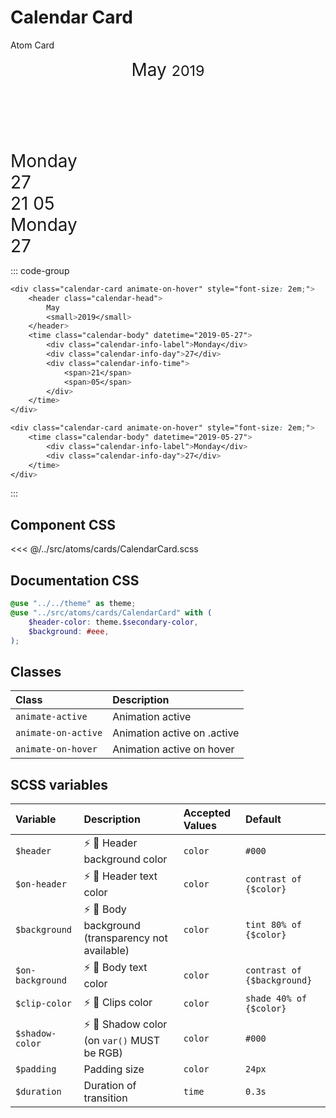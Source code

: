 # Calendar Card
<Badge type="tip">Atom</Badge> <Badge type="info">Card</Badge>

<div class="dev-section">
    <div class="calendar-card animate-on-hover" style="font-size: 2em;">
        <header class="calendar-head">
            May
            <small>2019</small>
        </header>
        <time class="calendar-body" datetime="2019-05-27">
            <div class="calendar-info-label">Monday</div>
            <div class="calendar-info-day">27</div>
            <div class="calendar-info-time">
                <span>21</span>
                <span>05</span>
            </div>
        </time>
    </div>
    <div class="calendar-card animate-on-hover" style="font-size: 2em;">
        <time class="calendar-body" datetime="2019-05-27">
            <div class="calendar-info-label">Monday</div>
            <div class="calendar-info-day">27</div>
        </time>
    </div>
</div>

::: code-group
```scss [Default]
<div class="calendar-card animate-on-hover" style="font-size: 2em;">
    <header class="calendar-head">
        May
        <small>2019</small>
    </header>
    <time class="calendar-body" datetime="2019-05-27">
        <div class="calendar-info-label">Monday</div>
        <div class="calendar-info-day">27</div>
        <div class="calendar-info-time">
            <span>21</span>
            <span>05</span>
        </div>
    </time>
</div>
```
```scss [Small]
<div class="calendar-card animate-on-hover" style="font-size: 2em;">
    <time class="calendar-body" datetime="2019-05-27">
        <div class="calendar-info-label">Monday</div>
        <div class="calendar-info-day">27</div>
    </time>
</div>
```
:::

## Component CSS

<<< @/../src/atoms/cards/CalendarCard.scss

## Documentation CSS

```scss
@use "../../theme" as theme;
@use "../src/atoms/cards/CalendarCard" with (
    $header-color: theme.$secondary-color,
    $background: #eee,
);
```


## Classes

| Class                              | Description                                |
|:-----------------------------------|:-------------------------------------------|
| `animate-active`                   | Animation active                           |
| `animate-on-active`                | Animation active on .active                |
| `animate-on-hover`                 | Animation active on hover                  |

## SCSS variables

| Variable         | Description                                                                         | Accepted Values | Default                     |
|:-----------------|:------------------------------------------------------------------------------------|:----------------|:----------------------------|
| `$header`        | :zap: :first_quarter_moon_with_face:  Header background color                       | `color`         | `#000`                      |
| `$on-header`     | :zap: :first_quarter_moon_with_face: Header text color                              | `color`         | `contrast of {$color}`      |
| `$background`    | :zap: :first_quarter_moon_with_face: Body background (transparency not available)   | `color`         | `tint 80% of {$color}`      |
| `$on-background` | :zap: :first_quarter_moon_with_face: Body text color                                | `color`         | `contrast of {$background}` |
| `$clip-color`    | :zap: :first_quarter_moon_with_face: Clips color                                    | `color`         | `shade 40% of {$color}`     |
| `$shadow-color`  | :zap: :first_quarter_moon_with_face: Shadow color (on `var()` MUST be RGB)          | `color`         | `#000`                      |
| `$padding`       | Padding size                                                                        | `color`         | `24px`                      |
| `$duration`      | Duration of transition                                                              | `time`          | `0.3s`                      |

<style lang="scss">
@use "../docs/theme" as theme;
@use "../src/atoms/cards/CalendarCard" with (
    $color: theme.$primary-color,
    $active-color: theme.$secondary-color,
);
</style>